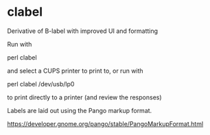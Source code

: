 # clabel
Derivative of B-label with improved UI and formatting

Run with

perl clabel

and select a CUPS printer to print to, or run with

perl clabel /dev/usb/lp0

to print directly to a printer (and review the responses)

Labels are laid out using the Pango markup format.

https://developer.gnome.org/pango/stable/PangoMarkupFormat.html
